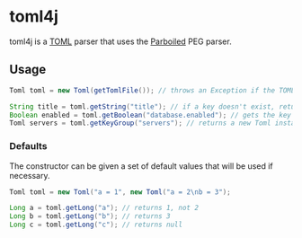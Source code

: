 # toml4j

toml4j is a [TOML](https://github.com/mojombo/toml) parser that uses the [Parboiled](http://www.parboiled.org) PEG parser.

## Usage

````java
Toml toml = new Toml(getTomlFile()); // throws an Exception if the TOML is incorrect

String title = toml.getString("title"); // if a key doesn't exist, returns null
Boolean enabled = toml.getBoolean("database.enabled"); // gets the key enabled from the key group database
Toml servers = toml.getKeyGroup("servers"); // returns a new Toml instance containing only the key group's values
````

### Defaults

The constructor can be given a set of default values that will be used if necessary.

````java
Toml toml = new Toml("a = 1", new Toml("a = 2\nb = 3");

Long a = toml.getLong("a"); // returns 1, not 2
Long b = toml.getLong("b"); // returns 3
Long c = toml.getLong("c"); // returns null
````
